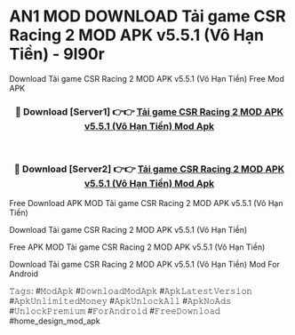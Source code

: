 # AN1 MOD DOWNLOAD Tải game CSR Racing 2 MOD APK v5.5.1 (Vô Hạn Tiền) - 9l90r
Download Tải game CSR Racing 2 MOD APK v5.5.1 (Vô Hạn Tiền) Free Mod APK

<div align="center">
<h3>🔴 Download [Server1] 👉👉 <a href="https://apk-comot.site?title=Tải_game_CSR_Racing_2_MOD_APK_v5.5.1_(Vô_Hạn_Tiền)">Tải game CSR Racing 2 MOD APK v5.5.1 (Vô Hạn Tiền) Mod Apk</a></h3><br>

<h3>🔴 Download [Server2] 👉👉 <a href="https://apk-comot.site?title=Tải_game_CSR_Racing_2_MOD_APK_v5.5.1_(Vô_Hạn_Tiền)">Tải game CSR Racing 2 MOD APK v5.5.1 (Vô Hạn Tiền) Mod Apk</a></h3>
</div>


Free Download APK MOD Tải game CSR Racing 2 MOD APK v5.5.1 (Vô Hạn Tiền)

Download Tải game CSR Racing 2 MOD APK v5.5.1 (Vô Hạn Tiền) 

Free APK MOD Tải game CSR Racing 2 MOD APK v5.5.1 (Vô Hạn Tiền) 

Download Tải game CSR Racing 2 MOD APK v5.5.1 (Vô Hạn Tiền) Mod For Android

𝚃𝚊𝚐𝚜: #𝙼𝚘𝚍𝙰𝚙𝚔 #𝙳𝚘𝚠𝚗𝚕𝚘𝚊𝚍𝙼𝚘𝚍𝙰𝚙𝚔 #𝙰𝚙𝚔𝙻𝚊𝚝𝚎𝚜𝚝𝚅𝚎𝚛𝚜𝚒𝚘𝚗 #𝙰𝚙𝚔𝚄𝚗𝚕𝚒𝚖𝚒𝚝𝚎𝚍𝙼𝚘𝚗𝚎𝚢 #𝙰𝚙𝚔𝚄𝚗𝚕𝚘𝚌𝚔𝙰𝚕𝚕 #𝙰𝚙𝚔𝙽𝚘𝙰𝚍𝚜 #𝚄𝚗𝚕𝚘𝚌𝚔𝙿𝚛𝚎𝚖𝚒𝚞𝚖 #𝙵𝚘𝚛𝙰𝚗𝚍𝚛𝚘𝚒𝚍 #𝙵𝚛𝚎𝚎𝙳𝚘𝚠𝚗𝚕𝚘𝚊𝚍 #home_design_mod_apk